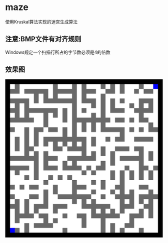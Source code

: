 # maze
使用Kruskal算法实现的迷宫生成算法

## 注意:BMP文件有对齐规则
Windows规定一个扫描行所占的字节数必须是4的倍数

## 效果图
![maze.bmp](./maze.jpeg)
